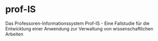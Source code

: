 # prof-IS
Das Professoren-Informationssystem Prof-IS - Eine Fallstudie für die Entwicklung einer Anwendung zur Verwaltung von wissenschaftlichen Arbeiten
